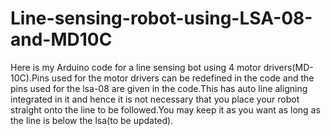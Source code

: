 # Line-sensing-robot-using-LSA-08-and-MD10C
Here is my Arduino code for a line sensing bot using 4 motor drivers(MD-10C).Pins used for the motor drivers can be redefined in the code and the pins used for the lsa-08 are given in the code.This has auto line aligning integrated in it and hence it is not necessary that you place your robot straight onto the line to be followed.You may keep it as you want as long as the line is below the lsa(to be updated).
